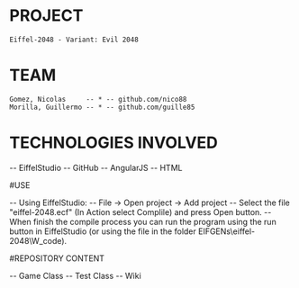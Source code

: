 # PROJECT 
    
    Eiffel-2048 - Variant: Evil 2048

# TEAM

    Gomez, Nicolas     -- * -- github.com/nico88
    Morilla, Guillermo -- * -- github.com/guille85
    

# TECHNOLOGIES INVOLVED

  -- EiffelStudio
  -- GitHub
  -- AngularJS
  -- HTML

#USE  

  -- Using EiffelStudio:
  -- File -> Open project -> Add project 
  -- Select the file "eiffel-2048.ecf" (In Action select Complile) and press Open button.
  -- When finish the compile process you can run the program using the run button in EiffelStudio (or using the file in the folder EIFGENs\eiffel-2048\W_code).

#REPOSITORY CONTENT

  -- Game Class
  -- Test Class
  -- Wiki